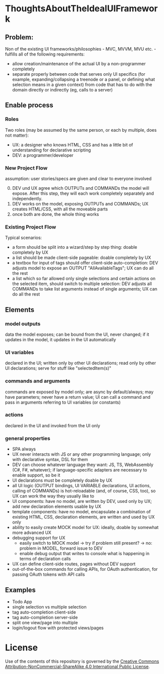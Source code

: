 # ThoughtsAboutTheIdealUIFramework
## Problem: 

Non of the existing UI frameworks/philosophies - MVC, MVVM, MVU etc. - fulfills all of the following requirements:
* allow creation/maintenance of the actual UI by a non-programmer completely
* separate properly between code that serves only UI specifics (for example, expanding/collapsing a treenode or a panel, or defining what selection means in a given context) from code that has to do with the domain directly or indirectly (eg, calls to a server)

## Enable process
### Roles
Two roles (may be assumed by the same person, or each by multiple, does not matter):
* UX: a designer who knows HTML, CSS and has a little bit of understanding for declarative scripting
* DEV: a programmer/developer

### New Project Flow
assumption: user stories/specs are given and clear to everyone involved

0. DEV und UX agree which OUTPUTs and COMMANDs the model will expose. After this step, they will each work completely separately and independently.
1. DEV works on the model, exposing OUTPUTs and COMMANDs; UX creates HTML/CSS, with all the moveable parts
2. once both are done, the whole thing works

### Existing Project Flow
Typical scenarios:
* a form should be split into a wizard/step by step thing: doable completely by UX
* a list should be made client-side pageable: doable completely by UX
* a textbox for input of tags should offer client-side auto-completion: DEV adjusts model to expose an OUTPUT "AllAvailableTags"; UX can do all the rest
* a list which so far allowed only single selections and certain actions on the selected item, should switch to multiple selection: DEV adjusts all COMMANDs to take list arguments instead of single arguments; UX can do all the rest


## Elements
### model outputs
data the model exposes; can be bound from the UI, never changed; if it updates in the model, it updates in the UI automatically
### UI variables
declared in the UI; written only by other UI declarations; read only by other UI declarations; serve for stuff like "selectedItem(s)"
### commands and arguments
commands are exposed by model only; are async by default/always; may have parameters; never have a return value; UI can call a command and pass in arguments referring to UI variables (or constants)
### actions
declared in the UI and invoked from the UI only
### general properties
* SPA always
* UX never interacts with JS or any other programming language; only with declarative syntax, DSL for them
* DEV can choose whatever language they want: JS, TS, WebAssembly (C#, F#, whatever); if language-specific adapters are necessary to enable support, so be it
* UI declarations must be completely doable by UX
* all UI logic (OUTPUT bindings, UI VARIABLE declarations, UI actions, calling of COMMANDs) is hot-reloadable (and, of course, CSS, too), so UX can work the way they usually like to
* UI components: have no model, are written by DEV, used only by UX; add new declaration elements usable by UX
* template components: have no model, encapsulate a combination of existing HTML, CSS, declaration elements, are written and used by UX only
* ability to easily create MOCK model for UX: ideally, doable by somewhat more advanced UX
* debugging support for UX
    * easily switch to MOCK model -> try if problem still present? -> no: problem in MODEL, forward issue to DEV
    * enable debug output that writes to console what is happening in terms of declaration calls
* UX can define client-side routes, pages without DEV support
* out-of-the-box commands for calling APIs, for OAuth authentication, for passing OAuth tokens with API calls

    
## Examples
* Todo App
* single selection vs multiple selection
* tag auto-completion client-side 
* tag auto-completion server-side
* split one view/page into multiple 
* login/logout flow with protected views/pages


# License
Use of the contents of this repository is governed by the [Creative Commons Attribution-NonCommercial-ShareAlike 4.0 International Public License](License.txt).